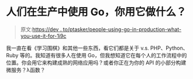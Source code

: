 # 人们在生产中使用 Go，你用它做什么？

> 原文:[https://dev . to/ptasker/people-using-go-in-production-what-you-use-it-for-1i9c](https://dev.to/ptasker/people-using-go-in-production-what-are-you-using-it-for-1i9c)

我一直在看《学习围棋》和其他一些东西，看它们都是关于 v.s. PHP、Python、Ruby 等的。我知道有很多人在使用 Go，但我想知道它在每个人的工作流程中的位置。你会用它来构建成熟的网络应用吗？或者你正在为你的 API 的小部分构建微服务？λ函数？